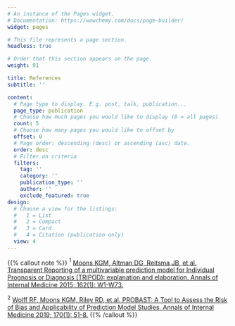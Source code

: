 ```yaml
---
# An instance of the Pages widget.
# Documentation: https://wowchemy.com/docs/page-builder/
widget: pages

# This file represents a page section.
headless: true

# Order that this section appears on the page.
weight: 91

title: References
subtitle: ''

content:
  # Page type to display. E.g. post, talk, publication...
  page_type: publication
  # Choose how much pages you would like to display (0 = all pages)
  count: 5
  # Choose how many pages you would like to offset by
  offset: 0
  # Page order: descending (desc) or ascending (asc) date.
  order: desc
  # Filter on criteria
  filters:
    tag: ''
    category: ''
    publication_type: ''
    author: ''
    exclude_featured: true
design:
  # Choose a view for the listings:
  #   1 = List
  #   2 = Compact
  #   3 = Card
  #   4 = Citation (publication only)
  view: 4
---
```


{{% callout note %}}
$^1$ [Moons KGM, Altman DG, Reitsma JB, et al. Transparent Reporting of a multivariable prediction model for Individual Prognosis or Diagnosis (TRIPOD): explanation and elaboration. Annals of Internal Medicine 2015; 162(1): W1-W73.](https://pubmed.ncbi.nlm.nih.gov/25560730/)  

$^2$ [Wolff RF, Moons KGM, Riley RD, et al. PROBAST: A Tool to Assess the Risk of Bias and Applicability of Prediction Model Studies. Annals of Internal Medicine 2019; 170(1): 51-8.](https://pubmed.ncbi.nlm.nih.gov/30596875/)
{{% /callout %}}

